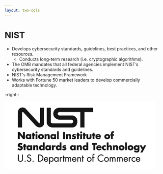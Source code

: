 ```yaml
---
layout: two-cols
---
```


# NIST

- <CursorType :speed="10" :slide="11">Develops cybersecurity standards, guidelines, best practices, and other resources.</CursorType>
    - <CursorType :speed="10" :slide="11">Conducts long-term research (i.e. cryptographic algorithms).</CursorType>
- <CursorType :speed="10" :slide="11">The OMB mandates that all federal agencies implement NIST’s cybersecurity standards and guidelines.</CursorType>
- <CursorType :speed="10" :slide="11">NIST's Risk Management Framework</CursorType>
- <CursorType :speed="10" :slide="11">Works with Fortune 50 market leaders to develop commercially adaptable technology.</CursorType>

::right::

![NIST Logo](/nist_logo.jpg)
